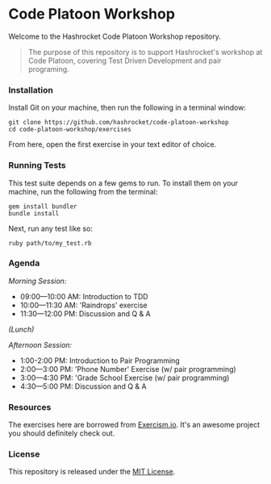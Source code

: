 # Code Platoon Workshop

Welcome to the Hashrocket Code Platoon Workshop repository.

> The purpose of this repository is to support Hashrocket's workshop at Code
> Platoon, covering Test Driven Development and pair programing.

### Installation

Install Git on your machine, then run the following in a terminal window:

```
git clone https://github.com/hashrocket/code-platoon-workshop
cd code-platoon-workshop/exercises
```

From here, open the first exercise in your text editor of choice.

### Running Tests

This test suite depends on a few gems to run. To install them on your machine,
run the following from the terminal:

```
gem install bundler
bundle install
```

Next, run any test like so:

```
ruby path/to/my_test.rb
```

### Agenda

*Morning Session:*

* 09:00—10:00 AM: Introduction to TDD
* 10:00—11:30 AM: 'Raindrops' exercise
* 11:30—12:00 PM: Discussion and Q & A

*(Lunch)*

*Afternoon Session:*
* 1:00-2:00 PM: Introduction to Pair Programming
* 2:00—3:00 PM: 'Phone Number' Exercise (w/ pair programming)
* 3:00—4:30 PM: 'Grade School Exercise (w/ pair programming)
* 4:30—5:00 PM: Discussion and Q & A

### Resources

The exercises here are borrowed from [Exercism.io](http://exercism.io/). It's
an awesome project you should definitely check out.

### License

This repository is released under the [MIT
License](http://www.opensource.org/licenses/MIT).

